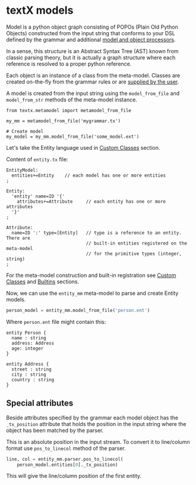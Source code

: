 # textX models

Model is a python object graph consisting of POPOs (Plain Old Python Objects)
constructed from the input string that conforms to your DSL defined by the
grammar and additional [model and object processors](metamodel.md#processors).

In a sense, this structure is an Abstract Syntax Tree (AST) known from classic
parsing theory, but it is actually a graph structure where each reference is
resolved to a proper python reference.

Each object is an instance of a class from the meta-model. Classes are created
on-the-fly from the grammar rules or are [supplied by the
user](metamodel.md#custom-classes).

A model is created from the input string using the `model_from_file` and `model_from_str`
methods of the meta-model instance.

    from textx.metamodel import metamodel_from_file

    my_mm = metamodel_from_file('mygrammar.tx')

    # Create model
    my_model = my_mm.model_from_file('some_model.ext')


Let's take the Entity language used in [Custom
Classes](metamodel.md#custom-classes) section.

Content of `entity.tx` file:

    EntityModel:
      entities+=Entity    // each model has one or more entities
    ;

    Entity:
      'entity' name=ID '{'
        attributes+=Attribute     // each entity has one or more attributes
      '}'
    ;

    Attribute:
      name=ID ':' type=[Entity]   // type is a reference to an entity. There are
                                  // built-in entities registered on the meta-model
                                  // for the primitive types (integer, string)
    ;


For the meta-model construction and built-in registration see [Custom
Classes](metamodel.md#custom-classes) and
[Builtins](metamodel.md#built-in-objects) sections.

Now, we can use the `entity_mm` meta-model to parse and create Entity models.

```python
person_model = entity_mm.model_from_file('person.ent')
```

Where `person.ent` file might contain this:

    entity Person {
      name : string
      address: Address
      age: integer
    }

    entity Address {
      street : string
      city : string
      country : string
    }


## Special attributes

Beside attributes specified by the grammar each model object has the
`_tx_position` attribute that holds the position in the input string where
the object has been matched by the parser.

This is an absolute position in the input stream. To convert it to line/column
format use `pos_to_linecol` method of the parser.

```python
line, col = entity_mm.parser.pos_to_linecol(
    person_model.entities[0]._tx_position)
```

This will give the line/column position of the first entity.

